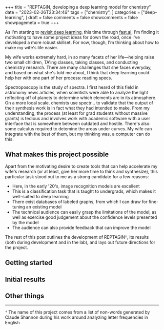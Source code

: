 +++
title = "REPTAGIN, developing a deep learning model for chemistry"
date = "2023-02-26T23:34:46"
tags = ["chemistry", ]
categories = ["deep-learning", ]
draft = false
comments = false
showcomments = false
showpagemeta = true
+++

As I'm starting to [revisit deep learning](/blog/using-emoji-in-matplotlib), this time through [fast.ai](https://course.fast.ai), I'm finding it motivating to have some project ideas for down the road, once I've developed a more robust skillset. For now, though, I'm thinking about how to make my wife's life easier.

My wife works extremely hard, in so many facets of her life&mdash;helping raise two small children, TA'ing classes, taking classes, and conducting chemistry research. There are many challenges that she faces everyday, and based on what she's told me about, I think that deep learning could help her with one part of her process: reading specs.

Spectroposcopy is the study of spectra. I first heard of this field in astronomy news articles, when scientists were able to analyze the light reflecting off of planets to determine which elements are in its atmosphere. On a more local scale, chemists use spectr... to validate that the output of their synthesis work is in fact what they had intended to make. From my understanding, the process (at least for grad students without massive grants) is tedious and involves work with academic software with a user interface that is somewhere between outdated and hostile. There's also some calculus required to detemine the areas under curves. My wife can integrate with the best of them, but my thinking was, a computer can do this.

## What makes this project possible

Apart from the motivating desire to create tools that can help accelerate my wife's research (or at least, give her more time to think and synthesize), this particular task stood out to me as a strong candidate for a few reasons:

- Here, in the early '20's, image recognition models are excellent
- This is a classification task that is taught to undergrads, which makes it well-suited to deep learning
- There exist databases of labeled graphs, from which I can draw for fine-tuning an existing model
- The technical audience can easily grasp the limitations of the model, as well as exercise good judgement about the confidence levels presented by the model
- The audience can also provide feedback that can improve the model

The rest of this post outlines the development of REPTAGIN†, its results (both during development and in the lab), and lays out future directions for the project.

## Getting started


## Initial results


## Other things



* * *

† The name of this project comes from a list of non-words generated by Claude Shannon during his work around analyzing letter frequencies in English
